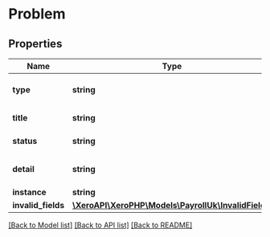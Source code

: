 # Problem

## Properties
Name | Type | Description | Notes
------------ | ------------- | ------------- | -------------
**type** | **string** | The type of error format | [optional] 
**title** | **string** | The type of the error | [optional] 
**status** | **string** | The error status code | [optional] 
**detail** | **string** | A description of the error | [optional] 
**instance** | **string** |  | [optional] 
**invalid_fields** | [**\XeroAPI\XeroPHP\Models\PayrollUk\InvalidField[]**](InvalidField.md) |  | [optional] 

[[Back to Model list]](../README.md#documentation-for-models) [[Back to API list]](../README.md#documentation-for-api-endpoints) [[Back to README]](../README.md)



